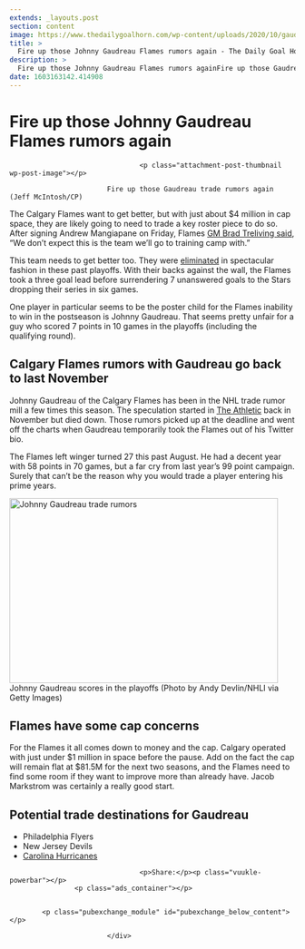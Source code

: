 ```yaml
--- 
extends: _layouts.post 
section: content 
image: https://www.thedailygoalhorn.com/wp-content/uploads/2020/10/gaudreau_johnny-1040x572-1.jpg 
title: > 
  Fire up those Johnny Gaudreau Flames rumors again - The Daily Goal Horn 
description: > 
  Fire up those Johnny Gaudreau Flames rumors againFire up those Gaudreau trade rumors again (Jeff McIntosh/CP)The Calgary Flames want to get better, but with just about $4 million in cap space, they are likely going to need to trade a key roster piece to do so.With their backs against the wall, the Flames took a three goal lead before surrendering 7 unanswered goals to the Stars dropping their series in six games.One player in particular seems to be the poster child for the Flames inability to win in the postseason is Johnny Gaudreau.Calgary Flames rumors with Gaudreau go back to last NovemberJohnny Gaudreau of the Calgary Flames has been in the NHL trade rumor mill a few times this season.Those rumors picked up at the deadline and went off the charts when Gaudreau temporarily took the Flames out of his Twitter bio. 
date: 1603163142.414908 
--- 
```

<div>

				 
<h1>Fire up those Johnny Gaudreau Flames rumors again</h1>
 

 
				 
									<p class="attachment-post-thumbnail wp-post-image"></p>
											
							Fire up those Gaudreau trade rumors again (Jeff McIntosh/CP)						
													 

				
<p>The Calgary Flames want to get better, but with just about $4 million in cap space, they are likely going to need to trade a key roster piece to do so. After signing Andrew Mangiapane on Friday, Flames <a href="https://www.sportsnet.ca/nhl/article/will-flames-still-consider-altering-core-early-off-season-moves/">GM Brad Treliving said</a>, &#8220;We don&#8217;t expect this is the team we&#8217;ll go to training camp with.&#8221;</p>



<p>This team needs to get better too. They were <a class="rank-math-link" href="https://www.nhl.com/gamecenter/dal-vs-cgy/2020/08/20/2019030176#game=2019030176,game_state=final">eliminated</a> in spectacular fashion in these past playoffs. With their backs against the wall, the Flames took a three goal lead before surrendering 7 unanswered goals to the Stars dropping their series in six games.</p><p id="dsk-box-ad-c"></p>&#13;
<p id="mob-box-ad-a"></p><p>One player in particular seems to be the poster child for the Flames inability to win in the postseason is Johnny Gaudreau. That seems pretty unfair for a guy who scored 7 points in 10 games in the playoffs (including the qualifying round).</p>



<h2 id="h-calgary-flames-rumors-with-gaudreau-go-back-to-last-november">Calgary Flames rumors with Gaudreau go back to last November</h2>



<p>Johnny Gaudreau of the Calgary Flames has been in the NHL trade rumor mill a few times this season. The speculation started in&#160;<a rel="noreferrer noopener" href="https://theathletic.com/1385118/2019/11/18/is-it-time-for-the-flames-to-consider-trading-johnny-gaudreau/" target="_blank">The Athletic</a>&#160;back in November but died down. Those rumors picked up at the deadline and went off the charts when Gaudreau temporarily took the Flames out of his Twitter bio.</p>



<p>The Flames left winger turned 27 this past August. He had a decent year with 58 points in 70 games, but a far cry from last year&#8217;s 99 point campaign. Surely that can&#8217;t be the reason why you would trade a player entering his prime years.</p>



<img src="https://www.thedailygoalhorn.com/wp-content/uploads/2020/08/1267431036_slide.jpg" alt="Johnny Gaudreau trade rumors" class="wp-image-292949" width="473" height="326">Johnny Gaudreau scores in the playoffs (Photo by Andy Devlin/NHLI via Getty Images)<h2 id="h-flames-have-some-cap-concerns">Flames have some cap concerns</h2>



<p>For the Flames it all comes down to money and the cap. Calgary operated with just under $1 million in space before the pause. Add on the fact the cap will remain flat at $81.5M for the next two seasons, and the Flames need to find some room if they want to improve more than already have. Jacob Markstrom was certainly a really good start.</p>



<h2 id="h-potential-trade-destinations-for-gaudreau"><strong>Potential trade destinations for Gaudreau</strong></h2>



<ul><li>Philadelphia Flyers</li><li>New Jersey Devils</li><li><a class="rank-math-link" href="https://www.thedailygoalhorn.com/rod-brindamour-calls-nhl-a-joke-in-tirade/">Carolina Hurricanes</a></li></ul>

									<p>Share:</p><p class="vuukle-powerbar"></p>
					<p class="ads_container"></p>
                     
             
            <p class="pubexchange_module" id="pubexchange_below_content"></p>
               
        					</div>
